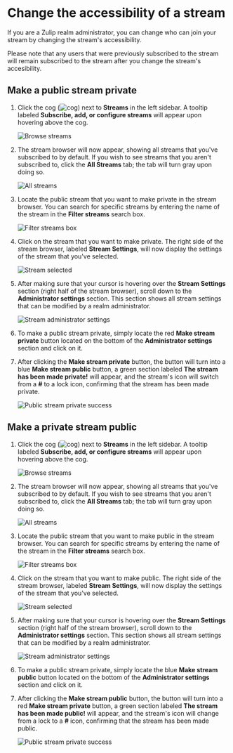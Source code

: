 # Change the accessibility of a stream

If you are a Zulip realm administrator, you can change who can join your stream
by changing the stream's accessibility.

Please note that any users that were previously subscribed to the stream will
remain subscribed to the stream after you change the stream's accesibility.

## Make a public stream private

1. Click the cog (![cog](/static/images/help/cog.png)) next to **Streams** in
the left sidebar. A tooltip labeled **Subscribe, add, or configure streams**
will appear upon hovering above the cog.

    ![Browse streams](/static/images/help/streams-1.png)

2. The stream browser will now appear, showing all streams that you've subscribed
to by default. If you wish to see streams that you aren't subscribed to, click
the **All Streams** tab; the tab will turn gray upon doing so.

    ![All streams](/static/images/help/all-streams.png)

3. Locate the public stream that you want to make private in the stream browser.
You can search for specific streams by entering the name of the stream in the
**Filter streams** search box.

    ![Filter streams box](/static/images/help/filter-stream.png)

4. Click on the stream that you want to make private. The right side of the
stream browser, labeled **Stream Settings**, will now display the settings of
the stream that you've selected.

    ![Stream selected](/static/images/help/stream-selected.png)

5. After making sure that your cursor is hovering over the **Stream Settings**
section (right half of the stream browser), scroll down to the **Administrator settings**
section. This section shows all stream settings that can be modified
by a realm administrator.

    ![Stream administrator settings](/static/images/help/stream-admin-settings.png)

6. To make a public stream private, simply locate the red **Make stream private**
button located on the bottom of the **Administrator settings** section and click
on it.

7. After clicking the **Make stream private** button, the button will turn into
a blue **Make stream public** button, a green section labeled
**The stream has been made private!** will appear, and the stream's icon will
switch from a **#** to a lock icon, confirming that the stream has been made private.

    ![Public stream private success](/static/images/help/public-stream-private-success.png)

## Make a private stream public

1. Click the cog (![cog](/static/images/help/cog.png)) next to **Streams** in
the left sidebar. A tooltip labeled **Subscribe, add, or configure streams**
will appear upon hovering above the cog.

    ![Browse streams](/static/images/help/streams-1.png)

2. The stream browser will now appear, showing all streams that you've subscribed
to by default. If you wish to see streams that you aren't subscribed to, click
the **All Streams** tab; the tab will turn gray upon doing so.

    ![All streams](/static/images/help/all-streams.png)

3. Locate the public stream that you want to make public in the stream browser.
You can search for specific streams by entering the name of the stream in the
**Filter streams** search box.

    ![Filter streams box](/static/images/help/filter-stream.png)

4. Click on the stream that you want to make public. The right side of the
stream browser, labeled **Stream Settings**, will now display the settings of
the stream that you've selected.

    ![Stream selected](/static/images/help/stream-settings-private.png)

5. After making sure that your cursor is hovering over the **Stream Settings**
section (right half of the stream browser), scroll down to the **Administrator settings**
section. This section shows all stream settings that can be modified
by a realm administrator.

    ![Stream administrator settings](/static/images/help/stream-admin-settings-private.png)

6. To make a public stream private, simply locate the blue **Make stream public**
button located on the bottom of the **Administrator settings** section and click
on it.

7. After clicking the **Make stream public** button, the button will turn into
a red **Make stream private** button, a green section labeled
**The stream has been made public!** will appear, and the stream's icon will
change from a lock to a **#** icon, confirming that the stream has been made public.

    ![Public stream private success](/static/images/help/private-stream-public.png)
